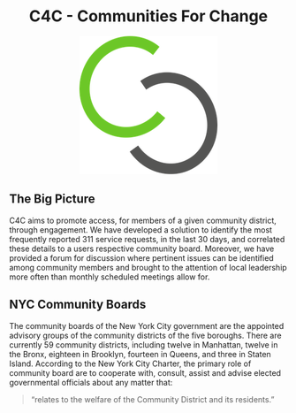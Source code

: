 <h1 align="center">C4C - Communities For Change</h1>
<p align="center">
  <img src="https://github.com/C4Q/AC3.2-groupSeven-Noise/blob/feature-READMEsetup/C4C.png?raw=true">
</p>


## The Big Picture
C4C aims to promote access, for members of a given community district, through engagement. We have developed a solution to identify the most frequently reported 311 service requests, in the last 30 days, and correlated these details to a users respective community board. Moreover, we have provided a forum for discussion where pertinent issues can be identified among community members and brought to the attention of local leadership more often than monthly scheduled meetings allow for.


## NYC Community Boards
The community boards of the New York City government are the appointed advisory groups of the community districts of the five boroughs. There are currently 59 community districts, including twelve in Manhattan, twelve in the Bronx, eighteen in Brooklyn, fourteen in Queens, and three in Staten Island. According to the New York City Charter, the primary role of community board are to cooperate with, consult, assist and advise elected governmental officials about any matter that: 
> “relates to the welfare of the Community District and its residents.”
